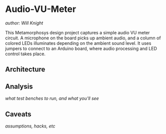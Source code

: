 # Audio-VU-Meter
_author: Will Knight_

This Metamorphosys design project captures a simple audio VU meter circuit. A microphone on the board picks up ambient audio, and a column of colored LEDs illuminates depending on the ambient sound level. It uses jumpers to connect to an Arduino board, where audio processing and LED control takes place.

## Architecture

## Analysis
_what test benches to run, and what you'll see_

## Caveats
_assumptions, hacks, etc_
